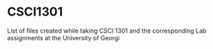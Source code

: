 # CSCI1301
List of files created while taking CSCI 1301 and the corresponding Lab assignments at the University of Georgi
